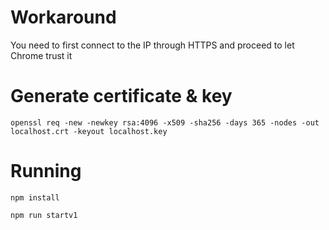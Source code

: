 # Workaround

You need to first connect to the IP through HTTPS and proceed to let Chrome trust it

# Generate certificate & key

`openssl req -new -newkey rsa:4096 -x509 -sha256 -days 365 -nodes -out localhost.crt -keyout localhost.key`

# Running

`npm install`

`npm run startv1`
